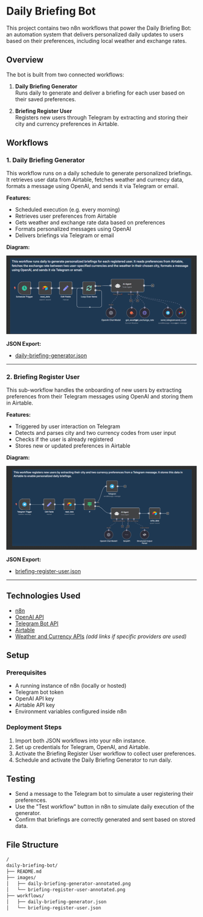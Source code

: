 # Daily Briefing Bot

This project contains two n8n workflows that power the Daily Briefing Bot: an automation system that delivers personalized daily updates to users based on their preferences, including local weather and exchange rates.

## Overview

The bot is built from two connected workflows:

1. **Daily Briefing Generator**  
   Runs daily to generate and deliver a briefing for each user based on their saved preferences.

2. **Briefing Register User**  
   Registers new users through Telegram by extracting and storing their city and currency preferences in Airtable.

## Workflows

### 1. Daily Briefing Generator

This workflow runs on a daily schedule to generate personalized briefings. It retrieves user data from Airtable, fetches weather and currency data, formats a message using OpenAI, and sends it via Telegram or email.

**Features:**
- Scheduled execution (e.g. every morning)
- Retrieves user preferences from Airtable
- Gets weather and exchange rate data based on preferences
- Formats personalized messages using OpenAI
- Delivers briefings via Telegram or email

**Diagram:**

![Daily Briefing Generator](./images/daily-briefing-generator-annotated.png)

**JSON Export:**
- [daily-briefing-generator.json](./workflows/daily-briefing-generator.json)

---

### 2. Briefing Register User

This sub-workflow handles the onboarding of new users by extracting preferences from their Telegram messages using OpenAI and storing them in Airtable.

**Features:**
- Triggered by user interaction on Telegram
- Detects and parses city and two currency codes from user input
- Checks if the user is already registered
- Stores new or updated preferences in Airtable

**Diagram:**

![Briefing Register User](./images/briefing-register-user-annotated.png)

**JSON Export:**
- [briefing-register-user.json](./workflows/briefing-register-user.json)

---

## Technologies Used

- [n8n](https://n8n.io)
- [OpenAI API](https://platform.openai.com)
- [Telegram Bot API](https://core.telegram.org/bots/api)
- [Airtable](https://airtable.com)
- [Weather and Currency APIs](#) *(add links if specific providers are used)*

## Setup

### Prerequisites

- A running instance of n8n (locally or hosted)
- Telegram bot token
- OpenAI API key
- Airtable API key
- Environment variables configured inside n8n

### Deployment Steps

1. Import both JSON workflows into your n8n instance.
2. Set up credentials for Telegram, OpenAI, and Airtable.
3. Activate the Briefing Register User workflow to collect user preferences.
4. Schedule and activate the Daily Briefing Generator to run daily.

## Testing

- Send a message to the Telegram bot to simulate a user registering their preferences.
- Use the "Test workflow" button in n8n to simulate daily execution of the generator.
- Confirm that briefings are correctly generated and sent based on stored data.

## File Structure

```plaintext
/
daily-briefing-bot/
├── README.md
├── images/
│   ├── daily-briefing-generator-annotated.png
│   └── briefing-register-user-annotated.png
├── workflows/
│   ├── daily-briefing-generator.json
│   └── briefing-register-user.json